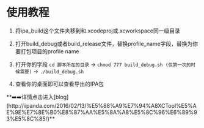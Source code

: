# 使用教程

1. 将ipa_build这个文件夹移到和.xcodeproj或.xcworkspace同一级目录

2. 打开build_debug或者build_release文件，替换profile_name字段，替换为你要打包项目的profile name

3. 打开你的字段  `cd 脚本所在的目录` -> `chmod 777 build_debug.sh (仅第一次的时候需要)` -> `./build_debug.sh`

4. 查看你的桌面即可以查看导出的IPA包

<p>
**➡️➡️详情点击进入[blog](http://iipanda.com/2016/02/13/%E5%88%A9%E7%94%A8XCTool%E5%AE%9E%E7%8E%B0%E8%87%AA%E5%8A%A8%E5%8C%96%E6%89%93%E5%8C%85/)**
